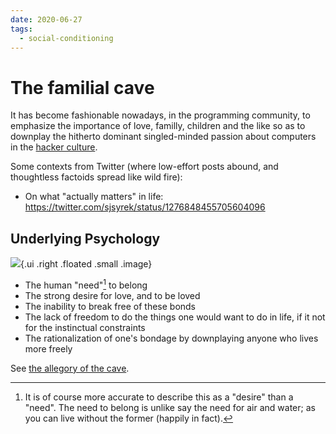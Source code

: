 ```yaml
---
date: 2020-06-27
tags:
  - social-conditioning
---
```


# The familial cave

It has become fashionable nowadays, in the programming community, to emphasize the importance of love, familly, children and the like so as to downplay the hitherto dominant singled-minded passion about computers in the [hacker culture](http://www.catb.org/esr/faqs/hacker-howto.html#what_is). 

Some contexts from Twitter (where low-effort posts abound, and thoughtless factoids spread like wild fire):

* On what "actually matters" in life: <https://twitter.com/sjsyrek/status/1276848455705604096>

## Underlying Psychology

![](https://upload.wikimedia.org/wikipedia/commons/thumb/b/b1/Platon_Cave_Sanraedam_1604.jpg/560px-Platon_Cave_Sanraedam_1604.jpg){.ui .right .floated .small .image}

* The human "need"[^need] to belong
* The strong desire for love, and to be loved
* The inability to break free of these bonds
* The lack of freedom to do the things one would want to do in life, if it not for the instinctual constraints
* The rationalization of one's bondage by downplaying anyone who lives more freely

See [the allegory of the cave](https://en.wikipedia.org/wiki/Allegory_of_the_cave).

[^need]: It is of course more accurate to describe this as a "desire" than a "need". The need to belong is unlike say the need for air and water; as you can live without the former (happily in fact).